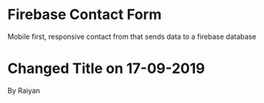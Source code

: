 # Firebase Contact Form

Mobile first, responsive contact from that sends data to a firebase database

# Changed Title on 17-09-2019

By Raiyan